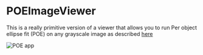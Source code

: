 # POEImageViewer

This is a really primitive version of a viewer that allows you to run Per object ellipse fit (POE) on any grayscale image as described [here](http://ieeexplore.ieee.org/document/7493245/) 

![POE app](http://cb.uu.se/~lesso657/poeapp.png)




